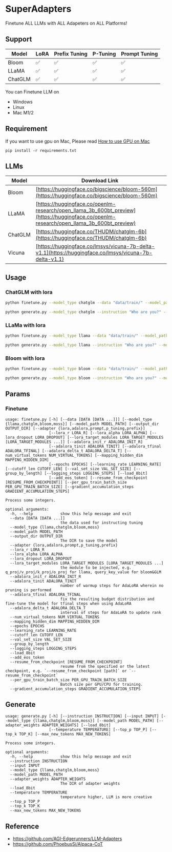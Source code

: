 # SuperAdapters

Finetune ALL LLMs with ALL Adapeters on ALL Platforms!

## Support

| Model        | LoRA | Prefix Tuning  | P-Tuning | Prompt Tuning  |
|--------------| ---- | ---- | ---- | ----  |
| Bloom        | ✅  | ✅  | ✅  | ✅  |
| LLaMA        | ✅  | ✅  | ✅  | ✅  |
| ChatGLM      | ✅  | ✅  | ✅  | ✅  |

You can Finetune LLM on 
- Windows
- Linux
- Mac M1/2

## Requirement

If you want to use gpu on Mac, Please read [How to use GPU on Mac](./MacGPUEnv.md)

```shell
pip install -r requirements.txt
```

## LLMs

| Model        | Download Link |
|--------------| ---- |
| Bloom        | [https://huggingface.co/bigscience/bloom-560m](https://huggingface.co/bigscience/bloom-560m) |
| LLaMA        | [https://huggingface.co/openlm-research/open_llama_3b_600bt_preview](https://huggingface.co/openlm-research/open_llama_3b_600bt_preview) |
| ChatGLM      | [https://huggingface.co/THUDM/chatglm-6b](https://huggingface.co/THUDM/chatglm-6b) |
| Vicuna       | [https://huggingface.co/lmsys/vicuna-7b-delta-v1.1](https://huggingface.co/lmsys/vicuna-7b-delta-v1.1) |

## Usage

### ChatGLM with lora

```bash
python finetune.py --model_type chatglm --data "data/train/" --model_path "LLMs/chatglm/chatglm-6b/" --adapter "lora" --output_dir "output/chatglm"
```

```bash
python generate.py --model_type chatglm --instruction "Who are you?" --model_path "LLMs/chatglm/chatglm-6b/" --adapter_weights "output/chatglm" --max_new_tokens 256
```

### LLaMa with lora

```bash
python finetune.py --model_type llama --data "data/train/" --model_path "LLMs/open-llama/open-llama-3b/" --adapter "lora" --output_dir "output/llama"
```

```bash
python generate.py --model_type llama --instruction "Who are you?" --model_path "LLMs/open-llama/open-llama-3b" --adapter_weights "output/llama" --max_new_tokens 256
```

### Bloom with lora

```bash
python finetune.py --model_type bloom --data "data/train/" --model_path "LLMs/bloom/bloomz-560m" --adapter "lora" --output_dir "output/bloom"
```

```bash
python generate.py --model_type bloom --instruction "Who are you?" --model_path "LLMs/bloom/bloomz-560m" --adapter_weights "output/bloom" --max_new_tokens 256
```

## Params

### Finetune

```shell
usage: finetune.py [-h] [--data [DATA [DATA ...]]] [--model_type {llama,chatglm,bloom,moss}] [--model_path MODEL_PATH] [--output_dir OUTPUT_DIR] [--adapter {lora,adalora,prompt,p_tuning,prefix}]
                   [--lora_r LORA_R] [--lora_alpha LORA_ALPHA] [--lora_dropout LORA_DROPOUT] [--lora_target_modules LORA_TARGET_MODULES [LORA_TARGET_MODULES ...]] [--adalora_init_r ADALORA_INIT_R]
                   [--adalora_tinit ADALORA_TINIT] [--adalora_tfinal ADALORA_TFINAL] [--adalora_delta_t ADALORA_DELTA_T] [--num_virtual_tokens NUM_VIRTUAL_TOKENS] [--mapping_hidden_dim MAPPING_HIDDEN_DIM]
                   [--epochs EPOCHS] [--learning_rate LEARNING_RATE] [--cutoff_len CUTOFF_LEN] [--val_set_size VAL_SET_SIZE] [--group_by_length] [--logging_steps LOGGING_STEPS] [--load_8bit]
                   [--add_eos_token] [--resume_from_checkpoint [RESUME_FROM_CHECKPOINT]] [--per_gpu_train_batch_size PER_GPU_TRAIN_BATCH_SIZE] [--gradient_accumulation_steps GRADIENT_ACCUMULATION_STEPS]

Process some integers.

optional arguments:
  -h, --help            show this help message and exit
  --data [DATA [DATA ...]]
                        the data used for instructing tuning
  --model_type {llama,chatglm,bloom,moss}
  --model_path MODEL_PATH
  --output_dir OUTPUT_DIR
                        The DIR to save the model
  --adapter {lora,adalora,prompt,p_tuning,prefix}
  --lora_r LORA_R
  --lora_alpha LORA_ALPHA
  --lora_dropout LORA_DROPOUT
  --lora_target_modules LORA_TARGET_MODULES [LORA_TARGET_MODULES ...]
                        the module to be injected, e.g. q_proj/v_proj/k_proj/o_proj for llama, query_key_value for bloom&GLM
  --adalora_init_r ADALORA_INIT_R
  --adalora_tinit ADALORA_TINIT
                        number of warmup steps for AdaLoRA wherein no pruning is performed
  --adalora_tfinal ADALORA_TFINAL
                        fix the resulting budget distribution and fine-tune the model for tfinal steps when using AdaLoRA
  --adalora_delta_t ADALORA_DELTA_T
                        interval of steps for AdaLoRA to update rank
  --num_virtual_tokens NUM_VIRTUAL_TOKENS
  --mapping_hidden_dim MAPPING_HIDDEN_DIM
  --epochs EPOCHS
  --learning_rate LEARNING_RATE
  --cutoff_len CUTOFF_LEN
  --val_set_size VAL_SET_SIZE
  --group_by_length
  --logging_steps LOGGING_STEPS
  --load_8bit
  --add_eos_token
  --resume_from_checkpoint [RESUME_FROM_CHECKPOINT]
                        resume from the specified or the latest checkpoint, e.g. `--resume_from_checkpoint [path]` or `--resume_from_checkpoint`
  --per_gpu_train_batch_size PER_GPU_TRAIN_BATCH_SIZE
                        Batch size per GPU/CPU for training.
  --gradient_accumulation_steps GRADIENT_ACCUMULATION_STEPS
```

## Generate

```shell
usage: generate.py [-h] [--instruction INSTRUCTION] [--input INPUT] [--model_type {llama,chatglm,bloom,moss}] [--model_path MODEL_PATH] [--adapter_weights ADAPTER_WEIGHTS] [--load_8bit]
                   [--temperature TEMPERATURE] [--top_p TOP_P] [--top_k TOP_K] [--max_new_tokens MAX_NEW_TOKENS]

Process some integers.

optional arguments:
  -h, --help            show this help message and exit
  --instruction INSTRUCTION
  --input INPUT
  --model_type {llama,chatglm,bloom,moss}
  --model_path MODEL_PATH
  --adapter_weights ADAPTER_WEIGHTS
                        The DIR of adapter weights
  --load_8bit
  --temperature TEMPERATURE
                        temperature higher, LLM is more creative
  --top_p TOP_P
  --top_k TOP_K
  --max_new_tokens MAX_NEW_TOKENS
```

## Reference

- https://github.com/AGI-Edgerunners/LLM-Adapters
- https://github.com/PhoebusSi/Alpaca-CoT
